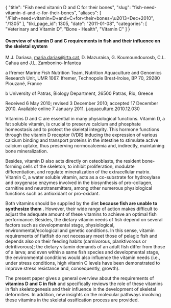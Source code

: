 {
  "title": "Fish need vitamin D and C for their bones",
  "slug": "fish-need-vitamin-d-and-c-for-their-bones",
  "aliases": [
    "/Fish+need+vitamin+D+and+C+for+their+bones+\u2013+Dec+2010",
    "/1305"
  ],
  "tiki_page_id": 1305,
  "date": "2011-01-08",
  "categories": [
    "Veterinary and Vitamin D",
    "Bone - Health",
    "Vitamin C"
  ]
}


#### Overview of vitamin D and C requirements in fish and their influence on the skeletal system

M.J. Dariasa, maria.darias@irta.cat, D. Mazuraisa, G. Koumoundourosb, C.L. Cahua and J.L. Zambonino-Infantea

a Ifremer Marine Fish Nutrition Team, Nutrition Aquaculture and Genomics Research Unit, UMR 1067. Ifremer, Technopole Brest-Iroise, BP 70, 29280 Plouzané, France

b University of Patras, Biology Department, 26500 Patras, Rio, Greece

Received 6 May 2010; revised 3 December 2010; accepted 17 December 2010. Available online 7 January 2011.  j.aquaculture.2010.12.030 

Vitamins D and C are essential in many physiological functions. Vitamin D, a fat soluble vitamin, is crucial to preserve calcium and phosphate homeostasis and to protect the skeletal integrity. This hormone functions through the vitamin D receptor (VDR) inducing the expression of various calcium binding and transport proteins in the intestine to stimulate active calcium uptake, thus preserving normocalcemia and, indirectly, maintaining bone mineralization. 

Besides, vitamin D also acts directly on osteoblasts, the resident bone-forming cells of the skeleton, to inhibit proliferation, modulate differentiation, and regulate mineralization of the extracellular matrix. Vitamin C, a water soluble vitamin, acts as a co-substrate for hydroxylase and oxygenase enzymes involved in the biosynthesis of pro-collagen, carnitine and neurotransmitters, among other numerous physiological functions such as antioxidant or pro-oxidant. 

Both vitamins should be supplied by the diet  **because fish are unable to synthesize them** . However, their wide range of action makes difficult to adjust the adequate amount of these vitamins to achieve an optimal fish performance. Besides, the dietary vitamin needs of fish depend on several factors such as developmental stage, physiological, environmental/ecological and genetic conditions. In this sense, vitamin requirements of flatfish do not necessary meet those of pelagic fish and depends also on their feeding habits (carnivorous, planktivorous or detritivorous); the dietary vitamin demands of an adult fish differ from those of a larva; and even within a same fish species and developmental stage, the environmental conditions would also influence the vitamin needs (i.e., under stress conditions, high vitamin C levels have been demonstrated to improve stress resistance and, consequently, growth).

The present paper gives a general overview about the requirements of  **vitamins D and C in fish**  and specifically reviews the role of these vitamins in fish skeletogenesis and their influence in the development of skeletal deformities. In addition, new insights on the molecular pathways involving these vitamins in the skeletal ossification process are provided.